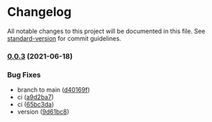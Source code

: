 # Changelog

All notable changes to this project will be documented in this file. See [standard-version](https://github.com/conventional-changelog/standard-version) for commit guidelines.

### [0.0.3](https://github.com/biglemontree/react-usefull-hooks/compare/v0.0.2...v0.0.3) (2021-06-18)


### Bug Fixes

* branch to main ([d40169f](https://github.com/biglemontree/react-usefull-hooks/commit/d40169f91bbc05340e6b459c9e91b3099aece28d))
* ci ([a9d2ba7](https://github.com/biglemontree/react-usefull-hooks/commit/a9d2ba7f219048aa47197f3f9729e1a0232deeed))
* ci ([65bc3da](https://github.com/biglemontree/react-usefull-hooks/commit/65bc3da0cc59862524f2691caeaaa487f92427bd))
* version ([9d61bc8](https://github.com/biglemontree/react-usefull-hooks/commit/9d61bc8c0938b2a1e87f96ab4478618268bc3c52))
